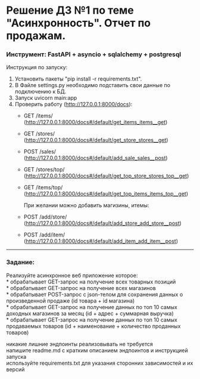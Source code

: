 # Решение ДЗ №1 по теме "Асинхронность". Отчет по продажам.  
### Инструмент: FastAPI + asyncio + sqlalchemy + postgresql  

   Инструкция по запуску:
1) Установить пакеты "pip install -r requirements.txt".
2) В Файле settings.py необходимо подставить свои данные по подключению к БД.
3) Запуск uvicorn main:app
4) Проверить работу (http://127.0.0.1:8000/docs):  
    * GET /items/ (http://127.0.0.1:8000/docs#/default/get_items_items__get)      
    * GET /stores/ (http://127.0.0.1:8000/docs#/default/get_store_stores__get)      
    * POST /sales/ (http://127.0.0.1:8000/docs#/default/add_sale_sales__post)      
    * GET /stores/top/ (http://127.0.0.1:8000/docs#/default/get_top_store_stores_top__get)      
    * GET /items/top/ (http://127.0.0.1:8000/docs#/default/get_top_items_items_top__get)
    
      При желании можно добавить магизины, итемы:      
    * POST /add/store/ (http://127.0.0.1:8000/docs#/default/add_store_add_store__post)      
    * POST /add/item/ (http://127.0.0.1:8000/docs#/default/add_item_add_item__post)  
 ---
### Задание:  
Реализуйте асинхронное веб приложение которое:  
    * обрабатывает GET-запрос на получение всех товарных позиций  
    * обрабатывает GET-запрос на получение всех магазинов  
    * обрабатывает POST-запрос с json-телом для сохранения данных о произведенной продаже (id товара + id магазина)  
    * обрабатывает GET-запрос на получение данных по топ 10 самых доходных магазинов за месяц (id + адрес + суммарная выручка)  
    * обрабатывает GET-запрос на получение данных по топ 10 самых продаваемых товаров (id + наименование + количество проданных товаров)  

никакие лишние эндпоинты реализовывать не требуется  
напишите readme.md с кратким описанием эндпоинтов и инструкцией запуска  
используйте requirements.txt для указания сторонних зависимостей и их версий